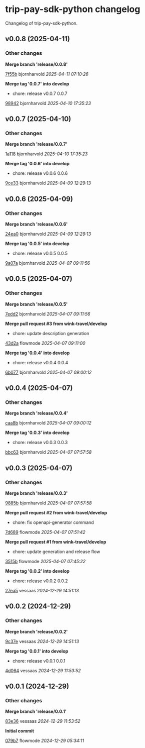 # trip-pay-sdk-python changelog

Changelog of trip-pay-sdk-python.

## v0.0.8 (2025-04-11)

### Other changes

**Merge branch 'release/0.0.8'**


[7f55b](https://github.com/wink-travel/trip-pay-sdk-python/commit/7f55bc51d6b35fa) bjornharvold *2025-04-11 07:10:26*

**Merge tag '0.0.7' into develop**

* chore: release v0.0.7 0.0.7 

[98942](https://github.com/wink-travel/trip-pay-sdk-python/commit/989424e915ce2a8) bjornharvold *2025-04-10 17:35:23*


## v0.0.7 (2025-04-10)

### Other changes

**Merge branch 'release/0.0.7'**


[1a118](https://github.com/wink-travel/trip-pay-sdk-python/commit/1a1185cd3d23a4f) bjornharvold *2025-04-10 17:35:23*

**Merge tag '0.0.6' into develop**

* chore: release v0.0.6 0.0.6 

[9ce33](https://github.com/wink-travel/trip-pay-sdk-python/commit/9ce3318edff9368) bjornharvold *2025-04-09 12:29:13*


## v0.0.6 (2025-04-09)

### Other changes

**Merge branch 'release/0.0.6'**


[24ea0](https://github.com/wink-travel/trip-pay-sdk-python/commit/24ea0bf6ea746de) bjornharvold *2025-04-09 12:29:13*

**Merge tag '0.0.5' into develop**

* chore: release v0.0.5 0.0.5 

[9a07a](https://github.com/wink-travel/trip-pay-sdk-python/commit/9a07a4d49922b44) bjornharvold *2025-04-07 09:11:56*


## v0.0.5 (2025-04-07)

### Other changes

**Merge branch 'release/0.0.5'**


[7edd2](https://github.com/wink-travel/trip-pay-sdk-python/commit/7edd255b67b607c) bjornharvold *2025-04-07 09:11:56*

**Merge pull request #3 from wink-travel/develop**

* chore: update description generation 

[43d2a](https://github.com/wink-travel/trip-pay-sdk-python/commit/43d2a9cd0d20e76) flowmode *2025-04-07 09:11:00*

**Merge tag '0.0.4' into develop**

* chore: release v0.0.4 0.0.4 

[6b077](https://github.com/wink-travel/trip-pay-sdk-python/commit/6b077e07659f7b9) bjornharvold *2025-04-07 09:00:12*


## v0.0.4 (2025-04-07)

### Other changes

**Merge branch 'release/0.0.4'**


[caa8b](https://github.com/wink-travel/trip-pay-sdk-python/commit/caa8b7d92bf5bb6) bjornharvold *2025-04-07 09:00:12*

**Merge tag '0.0.3' into develop**

* chore: release v0.0.3 0.0.3 

[bbc63](https://github.com/wink-travel/trip-pay-sdk-python/commit/bbc633e9d7c2880) bjornharvold *2025-04-07 07:57:58*


## v0.0.3 (2025-04-07)

### Other changes

**Merge branch 'release/0.0.3'**


[9885b](https://github.com/wink-travel/trip-pay-sdk-python/commit/9885be46b07dd47) bjornharvold *2025-04-07 07:57:58*

**Merge pull request #2 from wink-travel/develop**

* chore: fix openapi-generator command 

[7d689](https://github.com/wink-travel/trip-pay-sdk-python/commit/7d689d515f82043) flowmode *2025-04-07 07:51:42*

**Merge pull request #1 from wink-travel/develop**

* chore: update generation and release flow 

[3515b](https://github.com/wink-travel/trip-pay-sdk-python/commit/3515be9de678e10) flowmode *2025-04-07 07:45:22*

**Merge tag '0.0.2' into develop**

* chore: release v0.0.2 0.0.2 

[27ea5](https://github.com/wink-travel/trip-pay-sdk-python/commit/27ea5eee0f5f3cd) vessaas *2024-12-29 14:51:13*


## v0.0.2 (2024-12-29)

### Other changes

**Merge branch 'release/0.0.2'**


[9c37e](https://github.com/wink-travel/trip-pay-sdk-python/commit/9c37e3ab5c3c261) vessaas *2024-12-29 14:51:13*

**Merge tag '0.0.1' into develop**

* chore: release v0.0.1 0.0.1 

[4d064](https://github.com/wink-travel/trip-pay-sdk-python/commit/4d064a82236d7a5) vessaas *2024-12-29 11:53:52*


## v0.0.1 (2024-12-29)

### Other changes

**Merge branch 'release/0.0.1'**


[83e36](https://github.com/wink-travel/trip-pay-sdk-python/commit/83e36a5f345897e) vessaas *2024-12-29 11:53:52*

**Initial commit**


[079b7](https://github.com/wink-travel/trip-pay-sdk-python/commit/079b7a5ce1f1d77) flowmode *2024-12-29 05:34:11*


